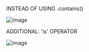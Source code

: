 INSTEAD OF USING .contains()


![image](https://github.com/user-attachments/assets/d128644e-26d4-40d6-8b22-e415e15f4ccd)


ADDITIONAL: 'is' OPERATOR 


![image](https://github.com/user-attachments/assets/efa966f0-23f5-4354-9c44-66e808867def)
